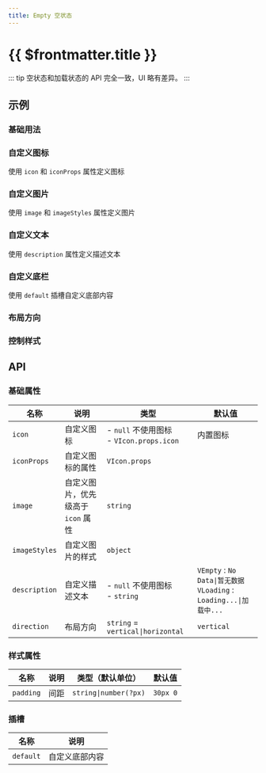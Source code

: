 ```yaml
---
title: Empty 空状态
---
```


# {{ $frontmatter.title }}

::: tip
空状态和加载状态的 API 完全一致，UI 略有差异。
:::

## 示例

<!--@include: @/component/@parts/demo-component.md-->

### 基础用法

<preview path="@docs/component/empty/demos/basic.vue"></preview>

### 自定义图标

使用 `icon` 和 `iconProps` 属性定义图标

<preview path="@docs/component/empty/demos/icon.vue"></preview>

### 自定义图片

使用 `image` 和 `imageStyles` 属性定义图片

<preview path="@docs/component/empty/demos/image.vue"></preview>

### 自定义文本

使用 `description` 属性定义描述文本

<preview path="@docs/component/empty/demos/desc.vue"></preview>

### 自定义底栏

使用 `default` 插槽自定义底部内容

<preview path="@docs/component/empty/demos/bottom.vue"></preview>

### 布局方向

<preview path="@docs/component/empty/demos/direction.vue"></preview>

### 控制样式

<!--@include: @/component/@parts/api-style.md-->

<preview path="@docs/component/empty/demos/style.vue"></preview>

## API

### 基础属性

| 名称          | 说明                               | 类型                                          | 默认值                                                                   |
| ------------- | ---------------------------------- | --------------------------------------------- | ------------------------------------------------------------------------ |
| `icon`        | 自定义图标                         | - `null` 不使用图标 <br> - `VIcon.props.icon` | 内置图标                                                                 |
| `iconProps`   | 自定义图标的属性                   | `VIcon.props`                                 |                                                                          |
| `image`       | 自定义图片，优先级高于 `icon` 属性 | `string`                                      |                                                                          |
| `imageStyles` | 自定义图片的样式                   | `object`                                      |                                                                          |
| `description` | 自定义描述文本                     | - `null` 不使用图标 <br> - `string`           | `VEmpty` : `No Data\|暂无数据` <br> `VLoading` : `Loading...\|加载中...` |
| `direction`   | 布局方向                           | `string` = `vertical\|horizontal`             | `vertical`                                                               |

### 样式属性

<!--@include: @/component/@parts/api-style.md-->

| 名称      | 说明 | 类型（默认单位）      | 默认值   |
| --------- | ---- | --------------------- | -------- |
| `padding` | 间距 | `string\|number(?px)` | `30px 0` |

### 插槽

| 名称      | 说明           |
| --------- | -------------- |
| `default` | 自定义底部内容 |
